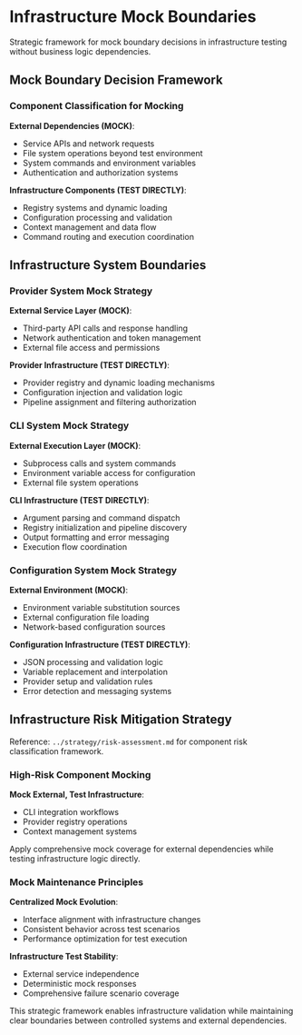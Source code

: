 # Infrastructure Mock Boundaries

Strategic framework for mock boundary decisions in infrastructure testing without business logic dependencies.

## Mock Boundary Decision Framework

### Component Classification for Mocking

**External Dependencies (MOCK)**:
- Service APIs and network requests
- File system operations beyond test environment
- System commands and environment variables
- Authentication and authorization systems

**Infrastructure Components (TEST DIRECTLY)**:
- Registry systems and dynamic loading
- Configuration processing and validation
- Context management and data flow
- Command routing and execution coordination

## Infrastructure System Boundaries

### Provider System Mock Strategy

**External Service Layer (MOCK)**:
- Third-party API calls and response handling
- Network authentication and token management
- External file access and permissions

**Provider Infrastructure (TEST DIRECTLY)**:
- Provider registry and dynamic loading mechanisms
- Configuration injection and validation logic
- Pipeline assignment and filtering authorization

### CLI System Mock Strategy

**External Execution Layer (MOCK)**:
- Subprocess calls and system commands
- Environment variable access for configuration
- External file system operations

**CLI Infrastructure (TEST DIRECTLY)**:
- Argument parsing and command dispatch
- Registry initialization and pipeline discovery
- Output formatting and error messaging
- Execution flow coordination

### Configuration System Mock Strategy

**External Environment (MOCK)**:
- Environment variable substitution sources
- External configuration file loading
- Network-based configuration sources

**Configuration Infrastructure (TEST DIRECTLY)**:
- JSON processing and validation logic
- Variable replacement and interpolation
- Provider setup and validation rules
- Error detection and messaging systems

## Infrastructure Risk Mitigation Strategy

Reference: `../strategy/risk-assessment.md` for component risk classification framework.

### High-Risk Component Mocking

**Mock External, Test Infrastructure**:
- CLI integration workflows
- Provider registry operations
- Context management systems

Apply comprehensive mock coverage for external dependencies while testing infrastructure logic directly.

### Mock Maintenance Principles

**Centralized Mock Evolution**:
- Interface alignment with infrastructure changes
- Consistent behavior across test scenarios
- Performance optimization for test execution

**Infrastructure Test Stability**:
- External service independence
- Deterministic mock responses
- Comprehensive failure scenario coverage

This strategic framework enables infrastructure validation while maintaining clear boundaries between controlled systems and external dependencies.
